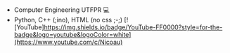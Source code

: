 - Computer Engineering UTFPR 💻
- Python, C++ (;ino), HTML (no css ;-;)
[![YouTube]https://img.shields.io/badge/YouTube-FF0000?style=for-the-badge&logo=youtube&logoColor=white](https://www.youtube.com/c/Nicoau)
